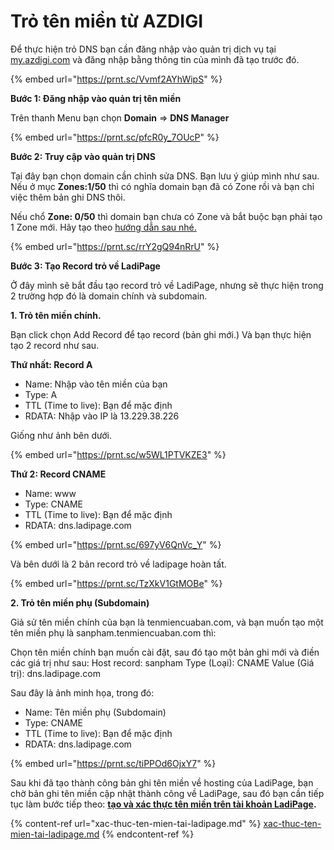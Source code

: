 # Trỏ tên miền từ AZDIGI

Để thực hiện trỏ DNS bạn cần đăng nhập vào quản trị dịch vụ tại [my.azdigi.com](https://my.azdigi.com/clientarea.php) và đăng nhập bằng thông tin của mình đã tạo trước đó.

{% embed url="https://prnt.sc/Vvmf2AYhWipS" %}

**Bước 1: Đăng nhập vào quản trị tên miền**

Trên thanh Menu bạn chọn **Domain** => **DNS Manager**

{% embed url="https://prnt.sc/pfcR0y_7OUcP" %}

**Bước 2: Truy cập vào quản trị DNS**

Tại đây bạn chọn domain cần chỉnh sửa DNS. Bạn lưu ý giúp mình như sau. Nếu ở mục **Zones:1/50** thì có nghĩa domain bạn đã có Zone rồi và bạn chỉ việc thêm bản ghi DNS thôi.

Nếu chổ **Zone: 0/50** thì domain bạn chưa có Zone và bắt buộc bạn phải tạo 1 Zone mới. Hãy tạo theo [hướng dẫn sau nhé.](https://dotrungquan.info/huong-dan-cau-hinh-dns-domain-va-tao-record-domain-tai-azdigi/)

{% embed url="https://prnt.sc/rrY2gQ94nRrU" %}

**Bước 3: Tạo Record trỏ về LadiPage**

Ở đây mình sẽ bắt đầu tạo record trỏ về LadiPage, nhưng sẽ thực hiện trong 2 trường hợp đó là domain chính và subdomain.

**1. Trỏ tên miền chính.**

Bạn click chọn Add Record để tạo record (bản ghi mới.) Và bạn thực hiện tạo 2 record như sau.

**Thứ nhất: Record A**

* Name: Nhập vào tên miền của bạn
* Type: A
* TTL (Time to live): Bạn để mặc định
* RDATA: Nhập vào IP là 13.229.38.226

Giống như ảnh bên dưới.

{% embed url="https://prnt.sc/w5WL1PTVKZE3" %}

**Thứ 2: Record CNAME**

* Name: www
* Type: CNAME
* TTL (Time to live): Bạn để mặc định
* RDATA: dns.ladipage.com

{% embed url="https://prnt.sc/697yV6QnVc_Y" %}

Và bên dưới là 2 bản record trỏ về ladipage hoàn tất.

{% embed url="https://prnt.sc/TzXkV1GtMOBe" %}

**2. Trỏ tên miền phụ (Subdomain)**

Giả sử tên miền chính của bạn là tenmiencuaban.com, và bạn muốn tạo một tên miền phụ là sanpham.tenmiencuaban.com thì:

Chọn tên miền chính bạn muốn cài đặt, sau đó tạo một bản ghi mới và điền các giá trị như sau: Host record: sanpham Type (Loại): CNAME Value (Giá trị): dns.ladipage.com

Sau đây là ảnh minh họa, trong đó:

* Name: Tên miền phụ (Subdomain)
* Type: CNAME
* TTL (Time to live): Bạn để mặc định
* RDATA: dns.ladipage.com

{% embed url="https://prnt.sc/tiPPOd6OjxY7" %}

Sau khi đã tạo thành công bản ghi tên miền về hosting của LadiPage, bạn chờ bản ghi tên miền cập nhật thành công về LadiPage, sau đó bạn cần tiếp tục làm bước tiếp theo: [**tạo và xác thực tên miền trên tài khoản LadiPage**](https://help.ladipage.vn/ten-mien/xac-thuc-ten-mien-tai-ladipage)**.**

{% content-ref url="xac-thuc-ten-mien-tai-ladipage.md" %}
[xac-thuc-ten-mien-tai-ladipage.md](xac-thuc-ten-mien-tai-ladipage.md)
{% endcontent-ref %}
